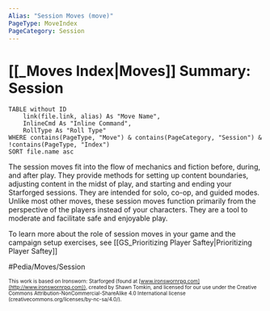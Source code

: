 ```yaml
---
Alias: "Session Moves (move)"
PageType: MoveIndex
PageCategory: Session
---
```


# [[_Moves Index|Moves]] Summary: Session
```dataview
TABLE without ID
	link(file.link, alias) As "Move Name",
	InlineCmd As "Inline Command",
	RollType As "Roll Type"
WHERE contains(PageType, "Move") & contains(PageCategory, "Session") & !contains(PageType, "Index")
SORT file.name asc
```

The session moves fit into the flow of mechanics and fiction before, during, and after play. They provide methods for setting up content boundaries, adjusting content in the midst of play, and starting and ending your Starforged sessions. They are intended for solo, co-op, and guided modes. Unlike most other moves, these session moves function primarily from the perspective of the players instead of your characters. They are a tool to moderate and facilitate safe and enjoyable play.

To learn more about the role of session moves in your game and the campaign setup exercises, see [[GS_Prioritizing Player Saftey|Prioritizing Player Saftey]]

#Pedia/Moves/Session 

<font size=-2>This work is based on Ironsworn: Starforged (found at [www.ironswornrpg.com](http://www.ironswornrpg.com)), created by Shawn Tomkin, and licensed for our use under the Creative Commons Attribution-NonCommercial-ShareAlike 4.0 International license  (creativecommons.org/licenses/by-nc-sa/4.0/).</font>